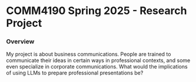 # COMM4190 Spring 2025 - Research Project

### Overview

My project is about business communications. People are trained to communicate their ideas in certain ways in professional contexts, and some even specialize in corporate communications. What would the implications of using LLMs to prepare professional presentations be?

